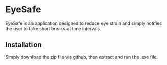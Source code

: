 # EyeSafe

EyeSafe is an application designed to reduce eye strain and simply notifies the user to take short breaks at time intervals.

## Installation

Simply download the zip file via github, then extract and run the .exe file.

